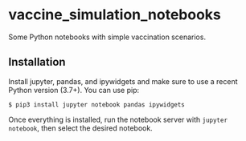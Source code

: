 # vaccine_simulation_notebooks

Some Python notebooks with simple vaccination scenarios.

## Installation

Install jupyter, pandas, and ipywidgets and make sure to use a recent Python version (3.7+). 
You can use pip:

```
$ pip3 install jupyter notebook pandas ipywidgets
```

Once everything is installed, run the notebook server with `jupyter notebook`, then select the desired notebook. 
